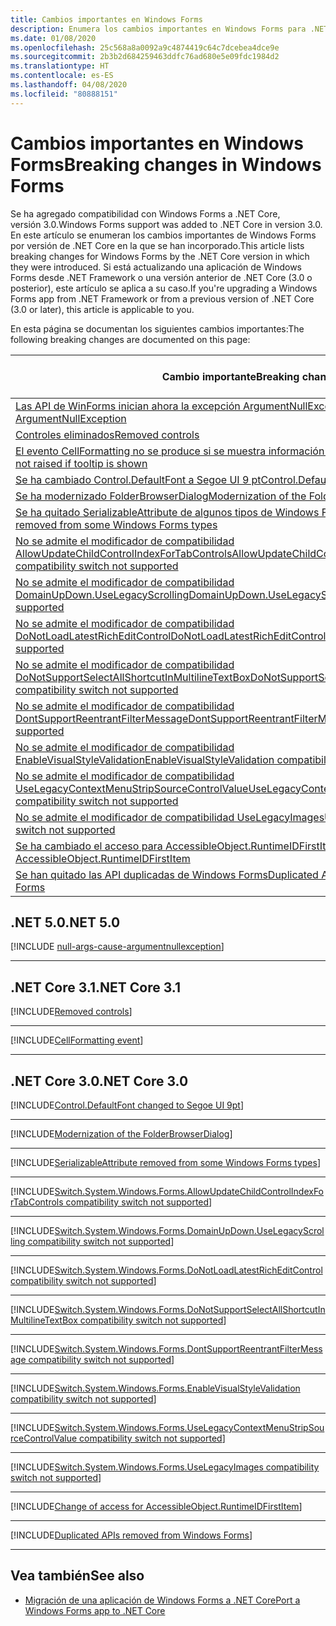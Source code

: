 ```yaml
---
title: Cambios importantes en Windows Forms
description: Enumera los cambios importantes en Windows Forms para .NET Core.
ms.date: 01/08/2020
ms.openlocfilehash: 25c568a8a0092a9c4874419c64c7dcebea4dce9e
ms.sourcegitcommit: 2b3b2d684259463ddfc76ad680e5e09fdc1984d2
ms.translationtype: HT
ms.contentlocale: es-ES
ms.lasthandoff: 04/08/2020
ms.locfileid: "80888151"
---
```

# <a name="breaking-changes-in-windows-forms"></a><span data-ttu-id="143cd-103">Cambios importantes en Windows Forms</span><span class="sxs-lookup"><span data-stu-id="143cd-103">Breaking changes in Windows Forms</span></span>

<span data-ttu-id="143cd-104">Se ha agregado compatibilidad con Windows Forms a .NET Core, versión 3.0.</span><span class="sxs-lookup"><span data-stu-id="143cd-104">Windows Forms support was added to .NET Core in version 3.0.</span></span> <span data-ttu-id="143cd-105">En este artículo se enumeran los cambios importantes de Windows Forms por versión de .NET Core en la que se han incorporado.</span><span class="sxs-lookup"><span data-stu-id="143cd-105">This article lists breaking changes for Windows Forms by the .NET Core version in which they were introduced.</span></span> <span data-ttu-id="143cd-106">Si está actualizando una aplicación de Windows Forms desde .NET Framework o una versión anterior de .NET Core (3.0 o posterior), este artículo se aplica a su caso.</span><span class="sxs-lookup"><span data-stu-id="143cd-106">If you're upgrading a Windows Forms app from .NET Framework or from a previous version of .NET Core (3.0 or later), this article is applicable to you.</span></span>

<span data-ttu-id="143cd-107">En esta página se documentan los siguientes cambios importantes:</span><span class="sxs-lookup"><span data-stu-id="143cd-107">The following breaking changes are documented on this page:</span></span>

| <span data-ttu-id="143cd-108">Cambio importante</span><span class="sxs-lookup"><span data-stu-id="143cd-108">Breaking change</span></span> | <span data-ttu-id="143cd-109">Versión introducida</span><span class="sxs-lookup"><span data-stu-id="143cd-109">Version introduced</span></span> |
| - | :-: |
| [<span data-ttu-id="143cd-110">Las API de WinForms inician ahora la excepción ArgumentNullException</span><span class="sxs-lookup"><span data-stu-id="143cd-110">WinForms APIs now throw ArgumentNullException</span></span>](#winforms-apis-now-throw-argumentnullexception) | <span data-ttu-id="143cd-111">5.0</span><span class="sxs-lookup"><span data-stu-id="143cd-111">5.0</span></span> |
| [<span data-ttu-id="143cd-112">Controles eliminados</span><span class="sxs-lookup"><span data-stu-id="143cd-112">Removed controls</span></span>](#removed-controls) | <span data-ttu-id="143cd-113">3.1</span><span class="sxs-lookup"><span data-stu-id="143cd-113">3.1</span></span> |
| [<span data-ttu-id="143cd-114">El evento CellFormatting no se produce si se muestra información en pantalla</span><span class="sxs-lookup"><span data-stu-id="143cd-114">CellFormatting event not raised if tooltip is shown</span></span>](#cellformatting-event-not-raised-if-tooltip-is-shown) | <span data-ttu-id="143cd-115">3.1</span><span class="sxs-lookup"><span data-stu-id="143cd-115">3.1</span></span> |
| [<span data-ttu-id="143cd-116">Se ha cambiado Control.DefaultFont a Segoe UI 9 pt</span><span class="sxs-lookup"><span data-stu-id="143cd-116">Control.DefaultFont changed to Segoe UI 9 pt</span></span>](#default-control-font-changed-to-segoe-ui-9-pt) | <span data-ttu-id="143cd-117">3.0</span><span class="sxs-lookup"><span data-stu-id="143cd-117">3.0</span></span> |
| [<span data-ttu-id="143cd-118">Se ha modernizado FolderBrowserDialog</span><span class="sxs-lookup"><span data-stu-id="143cd-118">Modernization of the FolderBrowserDialog</span></span>](#modernization-of-the-folderbrowserdialog) | <span data-ttu-id="143cd-119">3.0</span><span class="sxs-lookup"><span data-stu-id="143cd-119">3.0</span></span> |
| [<span data-ttu-id="143cd-120">Se ha quitado SerializableAttribute de algunos tipos de Windows Forms</span><span class="sxs-lookup"><span data-stu-id="143cd-120">SerializableAttribute removed from some Windows Forms types</span></span>](#serializableattribute-removed-from-some-windows-forms-types) | <span data-ttu-id="143cd-121">3.0</span><span class="sxs-lookup"><span data-stu-id="143cd-121">3.0</span></span> |
| [<span data-ttu-id="143cd-122">No se admite el modificador de compatibilidad AllowUpdateChildControlIndexForTabControls</span><span class="sxs-lookup"><span data-stu-id="143cd-122">AllowUpdateChildControlIndexForTabControls compatibility switch not supported</span></span>](#allowupdatechildcontrolindexfortabcontrols-compatibility-switch-not-supported) | <span data-ttu-id="143cd-123">3.0</span><span class="sxs-lookup"><span data-stu-id="143cd-123">3.0</span></span> |
| [<span data-ttu-id="143cd-124">No se admite el modificador de compatibilidad DomainUpDown.UseLegacyScrolling</span><span class="sxs-lookup"><span data-stu-id="143cd-124">DomainUpDown.UseLegacyScrolling compatibility switch not supported</span></span>](#domainupdownuselegacyscrolling-compatibility-switch-not-supported) | <span data-ttu-id="143cd-125">3.0</span><span class="sxs-lookup"><span data-stu-id="143cd-125">3.0</span></span> |
| [<span data-ttu-id="143cd-126">No se admite el modificador de compatibilidad DoNotLoadLatestRichEditControl</span><span class="sxs-lookup"><span data-stu-id="143cd-126">DoNotLoadLatestRichEditControl compatibility switch not supported</span></span>](#donotloadlatestricheditcontrol-compatibility-switch-not-supported) | <span data-ttu-id="143cd-127">3.0</span><span class="sxs-lookup"><span data-stu-id="143cd-127">3.0</span></span> |
| [<span data-ttu-id="143cd-128">No se admite el modificador de compatibilidad DoNotSupportSelectAllShortcutInMultilineTextBox</span><span class="sxs-lookup"><span data-stu-id="143cd-128">DoNotSupportSelectAllShortcutInMultilineTextBox compatibility switch not supported</span></span>](#donotsupportselectallshortcutinmultilinetextbox-compatibility-switch-not-supported) | <span data-ttu-id="143cd-129">3.0</span><span class="sxs-lookup"><span data-stu-id="143cd-129">3.0</span></span> |
| [<span data-ttu-id="143cd-130">No se admite el modificador de compatibilidad DontSupportReentrantFilterMessage</span><span class="sxs-lookup"><span data-stu-id="143cd-130">DontSupportReentrantFilterMessage compatibility switch not supported</span></span>](#dontsupportreentrantfiltermessage-compatibility-switch-not-supported) | <span data-ttu-id="143cd-131">3.0</span><span class="sxs-lookup"><span data-stu-id="143cd-131">3.0</span></span> |
| [<span data-ttu-id="143cd-132">No se admite el modificador de compatibilidad EnableVisualStyleValidation</span><span class="sxs-lookup"><span data-stu-id="143cd-132">EnableVisualStyleValidation compatibility switch not supported</span></span>](#enablevisualstylevalidation-compatibility-switch-not-supported) | <span data-ttu-id="143cd-133">3.0</span><span class="sxs-lookup"><span data-stu-id="143cd-133">3.0</span></span> |
| [<span data-ttu-id="143cd-134">No se admite el modificador de compatibilidad UseLegacyContextMenuStripSourceControlValue</span><span class="sxs-lookup"><span data-stu-id="143cd-134">UseLegacyContextMenuStripSourceControlValue compatibility switch not supported</span></span>](#uselegacycontextmenustripsourcecontrolvalue-compatibility-switch-not-supported) | <span data-ttu-id="143cd-135">3.0</span><span class="sxs-lookup"><span data-stu-id="143cd-135">3.0</span></span> |
| [<span data-ttu-id="143cd-136">No se admite el modificador de compatibilidad UseLegacyImages</span><span class="sxs-lookup"><span data-stu-id="143cd-136">UseLegacyImages compatibility switch not supported</span></span>](#uselegacyimages-compatibility-switch-not-supported) | <span data-ttu-id="143cd-137">3.0</span><span class="sxs-lookup"><span data-stu-id="143cd-137">3.0</span></span> |
| [<span data-ttu-id="143cd-138">Se ha cambiado el acceso para AccessibleObject.RuntimeIDFirstItem</span><span class="sxs-lookup"><span data-stu-id="143cd-138">Change of access for AccessibleObject.RuntimeIDFirstItem</span></span>](#change-of-access-for-accessibleobjectruntimeidfirstitem) | <span data-ttu-id="143cd-139">3.0</span><span class="sxs-lookup"><span data-stu-id="143cd-139">3.0</span></span> |
| [<span data-ttu-id="143cd-140">Se han quitado las API duplicadas de Windows Forms</span><span class="sxs-lookup"><span data-stu-id="143cd-140">Duplicated APIs removed from Windows Forms</span></span>](#duplicated-apis-removed-from-windows-forms) | <span data-ttu-id="143cd-141">3.0</span><span class="sxs-lookup"><span data-stu-id="143cd-141">3.0</span></span> |

## <a name="net-50"></a><span data-ttu-id="143cd-142">.NET 5.0</span><span class="sxs-lookup"><span data-stu-id="143cd-142">.NET 5.0</span></span>

[!INCLUDE [null-args-cause-argumentnullexception](../../../includes/core-changes/windowsforms/5.0/null-args-cause-argumentnullexception.md)]

***

## <a name="net-core-31"></a><span data-ttu-id="143cd-143">.NET Core 3.1</span><span class="sxs-lookup"><span data-stu-id="143cd-143">.NET Core 3.1</span></span>

[!INCLUDE[Removed controls](~/includes/core-changes/windowsforms/3.1/remove-controls-3.1.md)]

***

[!INCLUDE[CellFormatting event](~/includes/core-changes/windowsforms/3.1/cellformatting-event-not-raised.md)]

***

## <a name="net-core-30"></a><span data-ttu-id="143cd-144">.NET Core 3.0</span><span class="sxs-lookup"><span data-stu-id="143cd-144">.NET Core 3.0</span></span>

[!INCLUDE[Control.DefaultFont changed to Segoe UI 9pt](~/includes/core-changes/windowsforms/3.0/control-defaultfont-changed.md)]

***

[!INCLUDE[Modernization of the FolderBrowserDialog](~/includes/core-changes/windowsforms/3.0/modernized-folderbrowserdialog.md)]

***

[!INCLUDE[SerializableAttribute removed from some Windows Forms types](~/includes/core-changes/windowsforms/3.0/remove-serializationattribute.md)]

***

[!INCLUDE[Switch.System.Windows.Forms.AllowUpdateChildControlIndexForTabControls compatibility switch not supported](~/includes/core-changes/windowsforms/3.0/deprecate-allowupdatechildcontrolindexfortabcontrols.md)]

***

[!INCLUDE[Switch.System.Windows.Forms.DomainUpDown.UseLegacyScrolling compatibility switch not supported](~/includes/core-changes/windowsforms/3.0/deprecate-uselegacyscrolling.md)]

***

[!INCLUDE[Switch.System.Windows.Forms.DoNotLoadLatestRichEditControl compatibility switch not supported](~/includes/core-changes/windowsforms/3.0/deprecate-donotloadlatestricheditcontrol.md)]

***

[!INCLUDE[Switch.System.Windows.Forms.DoNotSupportSelectAllShortcutInMultilineTextBox compatibility switch not supported](~/includes/core-changes/windowsforms/3.0/deprecate-donotsupportselectallshortcutinmultilinetextbox.md)]

***

[!INCLUDE[Switch.System.Windows.Forms.DontSupportReentrantFilterMessage compatibility switch not supported](~/includes/core-changes/windowsforms/3.0/deprecate-dontsupportreentrantfiltermessage.md)]

***

[!INCLUDE[Switch.System.Windows.Forms.EnableVisualStyleValidation compatibility switch not supported](~/includes/core-changes/windowsforms/3.0/deprecate-enablevisualstylevalidation.md)]

***

[!INCLUDE[Switch.System.Windows.Forms.UseLegacyContextMenuStripSourceControlValue compatibility switch not supported](~/includes/core-changes/windowsforms/3.0/deprecate-uselegacycontextmenustripsourcecontrolvalue.md)]

***

[!INCLUDE[Switch.System.Windows.Forms.UseLegacyImages compatibility switch not supported](~/includes/core-changes/windowsforms/3.0/deprecate-uselegacyimages.md)]

***

[!INCLUDE[Change of access for AccessibleObject.RuntimeIDFirstItem](~/includes/core-changes/windowsforms/3.0/changed-access-for-runtimeidfirstitem.md)]

***

[!INCLUDE[Duplicated APIs removed from Windows Forms](~/includes/core-changes/windowsforms/3.0/remove-duplicated-apis.md)]

***

## <a name="see-also"></a><span data-ttu-id="143cd-145">Vea también</span><span class="sxs-lookup"><span data-stu-id="143cd-145">See also</span></span>

- [<span data-ttu-id="143cd-146">Migración de una aplicación de Windows Forms a .NET Core</span><span class="sxs-lookup"><span data-stu-id="143cd-146">Port a Windows Forms app to .NET Core</span></span>](../porting/winforms.md)
